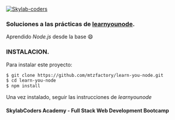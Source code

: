 [![Skylab-coders](https://mtzfactory.github.io/logos/png/skylab-coders.png)](http://www.skylabcoders.com/)

### Soluciones a las prácticas de [learnyounode][learnyounode].

Aprendido *Node.js* desde la base 😄

### INSTALACION.

Para instalar este proyecto:

```bash
$ git clone https://github.com/mtzfactory/learn-you-node.git
$ cd learn-you-node
$ npm install
```

Una vez instalado, seguir las instrucciones de _learnyounode_

#### SkylabCoders Academy - Full Stack Web Development Bootcamp

[learnyounode]: https://github.com/workshopper/learnyounode
